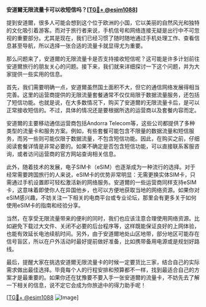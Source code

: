 **安道爾无限流量卡可以收短信吗？[[TG💪+ @esim1088](https://t.me/s/esim1088)]**

提到安道爾，很多人可能会想到这个位于欧洲的小国，它以美丽的自然风光和独特的文化吸引着游客。而对于旅行者来说，手机信号和网络连接无疑是出行中不可忽视的重要部分。尤其是现在，我们已经习惯了随时随地通过手机处理工作、查看信息甚至导航，所以选择一张合适的流量卡就显得尤为重要。

那么问题来了，安道爾的无限流量卡是否支持接收短信呢？这可能是许多计划前往安道爾旅行的朋友关心的问题。接下来，我们就来详细探讨一下这个问题，并为大家提供一些实用的信息。

首先，我们需要明确一点，安道爾虽然国土面积不大，但它的通信网络发展得相当完善。这里的运营商提供的无限流量套餐通常不仅仅局限于数据流量服务，还包括了短信功能。也就是说，在大多数情况下，购买了安道爾的无限流量卡后，是可以正常接收短信的。不过，具体的情况还是要根据所选的运营商以及套餐内容而定。

安道爾的主要移动通信运营商包括Andorra Telecom等，这些公司都提供了多种类型的流量卡和服务方案。例如，有些套餐可能包含不限量的数据流量和短信服务，而另一些则可能仅限于数据流量，不包含短信功能。因此，在购买之前，仔细阅读套餐详情是非常必要的。如果不确定是否包含短信功能，可以直接联系客服咨询，或者访问运营商的官方网站查询相关信息。

此外，随着技术的发展，电子SIM卡（eSIM）也逐渐成为一种流行的选择。对于经常需要跨国旅行的人来说，eSIM卡的优势非常明显：无需更换实体SIM卡，只需通过手机设置即可轻松激活新的网络服务。安道爾的一些运营商同样支持eSIM卡，这意味着即使你人在异国他乡，也可以方便地获取当地的网络资源。如果你对eSIM感兴趣，不妨关注一下相关的电商平台或专业论坛，那里会有更多关于如何使用eSIM卡的指南和经验分享。

当然，在享受无限流量带来的便利的同时，我们也应该注意合理使用网络资源。比如避免下载过大文件、关闭不必要的后台程序等，这样既能保证良好的上网体验，也能有效延长电池续航时间。另外，由于安道爾地处山区地带，部分地区可能存在信号盲区，所以在户外活动时最好提前做好准备，比如携带备用电源或是规划好路线。

最后，提醒大家在挑选安道爾无限流量卡的时候一定要货比三家，结合自己的实际需求做出最佳选择。毕竟每个人的行程安排和预算都不一样，找到最适合自己的方案才是最重要的。如果你还在犹豫要不要入手一张安道爾的流量卡，不妨先去了解一下相关的信息，说不定它会成为你旅途中的得力助手呢！

[[TG💪+ @esim1088](https://t.me/s/esim1088) ![Image](https://i.postimg.cc/4NQfJmqS/Snipaste-2025-05-13-00-14-12.png)]
